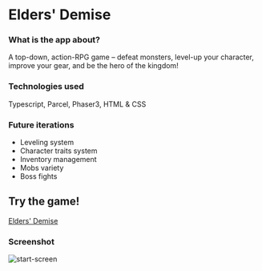 # Elders' Demise

### What is the app about?

A top-down, action-RPG game – defeat monsters, level-up your character, improve your
gear, and be the hero of the kingdom! 

### Technologies used

Typescript, Parcel, Phaser3, HTML & CSS

### Future iterations

- Leveling system
- Character traits system
- Inventory management
- Mobs variety
- Boss fights

## Try the game!
[Elders' Demise](https://elders-demise.herokuapp.com)


### Screenshot

![start-screen](https://res.cloudinary.com/dxvqf8kpg/image/upload/v1558377012/elders-start_xjwoie.png)



